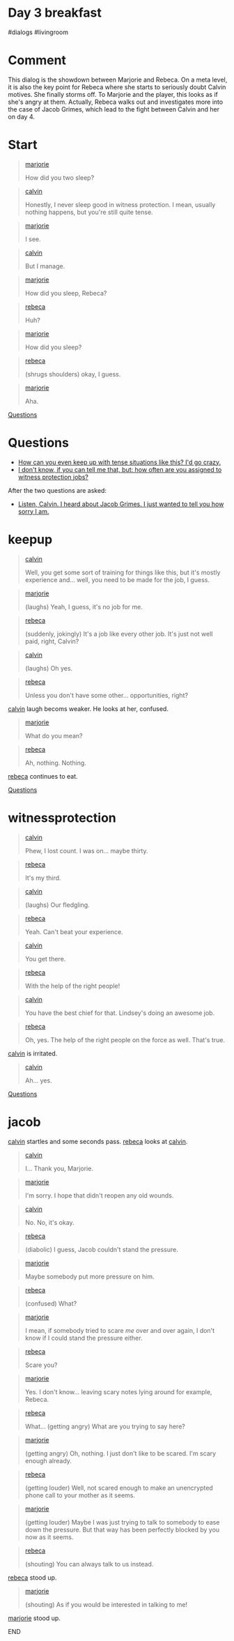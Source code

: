 # Day 3 breakfast

#dialogs #livingroom 

# Comment

This dialog is the showdown between Marjorie and Rebeca. On a meta level, it is also the key point for Rebeca where she starts to seriously doubt Calvin motives. She finally storms off. To Marjorie and the player, this looks as if she's angry at them. Actually, Rebeca walks out and investigates more into the case of Jacob Grimes, which lead to the fight between Calvin and her on day 4.

# Start

> [marjorie](../characters/marjorie.md)
>
> How did you two sleep?

> [calvin](../characters/calvin.md)
>
> Honestly, I never sleep good in witness protection. I mean, usually nothing happens, but you're still quite tense.

> [marjorie](../characters/marjorie.md)
>
> I see.

> [calvin](../characters/calvin.md) 
>
> But I manage.

> [marjorie](../characters/marjorie.md)
>
> How did you sleep, Rebeca?

> [rebeca](../characters/rebeca.md)
>
> Huh?

> [marjorie](../characters/marjorie.md)
>
> How did you sleep?

> [rebeca](../characters/rebeca.md)
>
> (shrugs shoulders) okay, I guess.

> [marjorie](../characters/marjorie.md)
>
> Aha.

[Questions](#Questions)

# Questions

* [How can you even keep up with tense situations like this? I'd go crazy.](#keepup)
* [I don't know, if you can tell me that, but: how often are you assigned to witness protection jobs?](#witnessprotection)

After the two questions are asked:

* [Listen, Calvin. I heard about Jacob Grimes. I just wanted to tell you how sorry I am.](#jacob)

# keepup

> [calvin](../characters/calvin.md)
>
> Well, you get some sort of training for things like this, but it's mostly experience and... well, you need to be made for the job, I guess.

> [marjorie](../characters/marjorie.md) 
>
> (laughs) Yeah, I guess, it's no job for me.

> [rebeca](../characters/rebeca.md)
>
> (suddenly, jokingly) It's a job like every other job. It's just not well paid, right, Calvin?

> [calvin](../characters/calvin.md)
>
> (laughs) Oh yes.

> [rebeca](../characters/rebeca.md)
>
> Unless you don't have some other... opportunities, right?

[calvin](../characters/calvin.md) laugh becoms weaker. He looks at her, confused.

> [marjorie](../characters/marjorie.md)
>
> What do you mean?

> [rebeca](../characters/rebeca.md)
>
> Ah, nothing. Nothing.

[rebeca](../characters/rebeca.md) continues to eat.

[Questions](#Questions)

# witnessprotection

> [calvin](../characters/calvin.md)
>
> Phew, I lost count. I was on... maybe thirty.

> [rebeca](../characters/rebeca.md)
>
> It's my third.

> [calvin](../characters/calvin.md)
>
> (laughs) Our fledgling.

> [rebeca](../characters/rebeca.md)
>
> Yeah. Can't beat your experience.

> [calvin](../characters/calvin.md)
>
> You get there.

> [rebeca](../characters/rebeca.md)
>
> With the help of the right people!

> [calvin](../characters/calvin.md)
>
> You have the best chief for that. Lindsey's doing an awesome job.

> [rebeca](../characters/rebeca.md)
>
> Oh, yes. The help of the right people on the force as well. That's true.

[calvin](../characters/calvin.md) is irritated.

> [calvin](../characters/calvin.md)
>
> Ah... yes.

[Questions](#Questions)

# jacob

[calvin](../characters/calvin.md) startles and some seconds pass. [rebeca](../characters/rebeca.md) looks at [calvin](../characters/calvin.md). 

> [calvin](../characters/calvin.md)
>
> I... Thank you, Marjorie.

> [marjorie](../characters/marjorie.md)
>
> I'm sorry. I hope that didn't reopen any old wounds.

> [calvin](../characters/calvin.md)
>
> No. No, it's okay.

> [rebeca](../characters/rebeca.md)
>
> (diabolic) I guess, Jacob couldn't stand the pressure.

> [marjorie](../characters/marjorie.md)
>
> Maybe somebody put more pressure on him.

> [rebeca](../characters/rebeca.md)
>
> (confused) What?

> [marjorie](../characters/marjorie.md)
>
> I mean, if somebody tried to scare *me* over and over again, I don't know if I could stand the pressure either.

> [rebeca](../characters/rebeca.md)
>
> Scare you?

> [marjorie](../characters/marjorie.md)
>
> Yes. I don't know... leaving scary notes lying around for example, Rebeca.

> [rebeca](../characters/rebeca.md)
>
> What... (getting angry) What are you trying to say here?

> [marjorie](../characters/marjorie.md)
>
> (getting angry) Oh, nothing. I just don't like to be scared. I'm scary enough already.

> [rebeca](../characters/rebeca.md)
>
> (getting louder) Well, not scared enough to make an unencrypted phone call to your mother as it seems.

> [marjorie](../characters/marjorie.md)
>
> (getting louder) Maybe I was just trying to talk to somebody to ease down the pressure. But that way has been perfectly blocked by you now as it seems.

> [rebeca](../characters/rebeca.md)
>
> (shouting) You can always talk to us instead.

[rebeca](../characters/rebeca.md) stood up.

> [marjorie](../characters/marjorie.md)
>
> (shouting) As if you would be interested in talking to me!

[marjorie](../characters/marjorie.md) stood up.

END